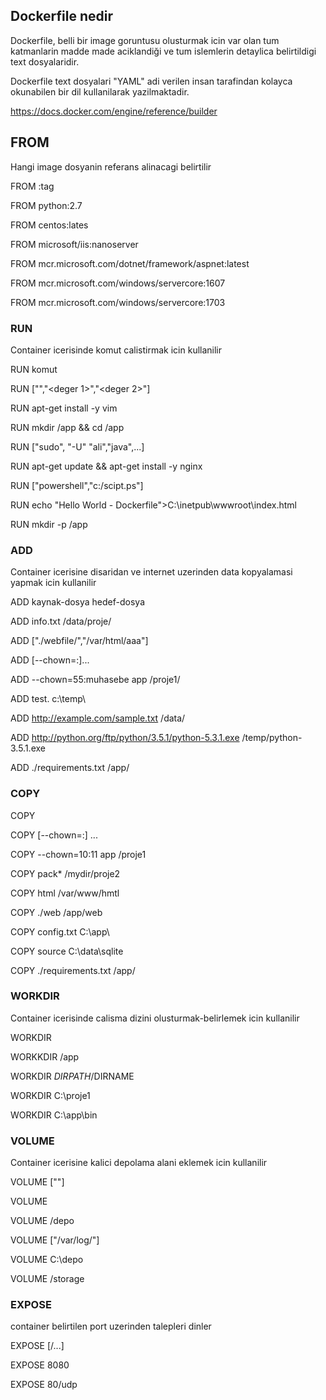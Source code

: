 ## Dockerfile nedir

Dockerfile, belli bir image goruntusu olusturmak icin var olan tum katmanlarin madde made
aciklandiği ve tum islemlerin detaylica belirtildigi text dosyalaridir.

Dockerfile text dosyalari "YAML" adi verilen insan tarafindan kolayca okunabilen bir dil kullanilarak yazilmaktadir.

https://docs.docker.com/engine/reference/builder

## FROM

Hangi image dosyanin referans alinacagi belirtilir

FROM <image>:tag

FROM python:2.7

FROM centos:lates

FROM microsoft/iis:nanoserver

FROM mcr.microsoft.com/dotnet/framework/aspnet:latest

FROM mcr.microsoft.com/windows/servercore:1607

FROM mcr.microsoft.com/windows/servercore:1703



### RUN

Container icerisinde komut calistirmak icin kullanilir

RUN komut

RUN ["<calistirabilir>","<deger 1>","<deger 2>"]

RUN apt-get install -y vim

RUN mkdir /app && cd /app

RUN ["sudo", "-U" "ali","java",...]

RUN apt-get update && apt-get install -y nginx

RUN ["powershell","c:/scipt.ps"]

RUN echo "Hello World - Dockerfile">C:\inetpub\wwwroot\index.html

RUN mkdir -p /app


### ADD

Container icerisine disaridan ve internet uzerinden data kopyalamasi yapmak icin kullanilir

ADD kaynak-dosya hedef-dosya

ADD info.txt /data/proje/

ADD ["./webfile/","/var/html/aaa"]

ADD [--chown=<user>:<group>]<src>...<dest>

ADD --chown=55:muhasebe app /proje1/

ADD test. c:\temp\

ADD http://example.com/sample.txt /data/

ADD http://python.org/ftp/python/3.5.1/python-5.3.1.exe /temp/python-3.5.1.exe

ADD ./requirements.txt /app/


### COPY

COPY <kaynak> <hedef>

COPY [--chown=<user>:<group>] <src>...<dest>

COPY --chown=10:11 app /proje1

COPY pack* /mydir/proje2

COPY html /var/www/hmtl

COPY ./web /app/web

COPY config.txt C:\app\

COPY source C:\data\sqlite

COPY ./requirements.txt /app/



### WORKDIR

Container icerisinde calisma dizini olusturmak-belirlemek icin kullanilir

WORKDIR <path>

WORKKDIR /app

WORKDIR $DIRPATH/$DIRNAME

WORKDIR C:\proje1

WORKDIR C:\app\bin

### VOLUME

Container icerisine kalici depolama alani eklemek icin kullanilir

VOLUME ["<mounpoint>"]

VOLUME <mountpoint>

VOLUME /depo

VOLUME ["/var/log/"]

VOLUME C:\depo

VOLUME /storage

### EXPOSE

container belirtilen port uzerinden talepleri dinler

EXPOSE [<port>/<protocol>...]

EXPOSE 8080

EXPOSE 80/udp

